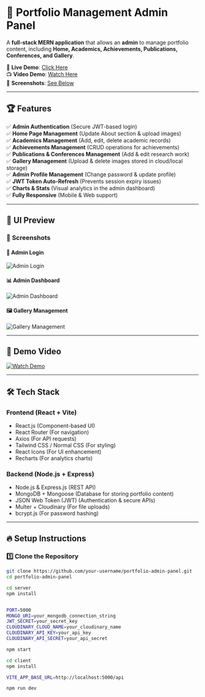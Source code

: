 # 🎨 Portfolio Management Admin Panel

A **full-stack MERN application** that allows an **admin** to manage portfolio content, including **Home, Academics, Achievements, Publications, Conferences, and Gallery**.

🚀 **Live Demo**: [Click Here](https://pdinesh.vercel.app/)  
📺 **Video Demo**: [Watch Here](#demo-video)  
📸 **Screenshots**: [See Below](#screenshots)  

---

## 🏆 **Features**
✅ **Admin Authentication** (Secure JWT-based login)  
✅ **Home Page Management** (Update About section & upload images)  
✅ **Academics Management** (Add, edit, delete academic records)  
✅ **Achievements Management** (CRUD operations for achievements)  
✅ **Publications & Conferences Management** (Add & edit research work)  
✅ **Gallery Management** (Upload & delete images stored in cloud/local storage)  
✅ **Admin Profile Management** (Change password & update profile)  
✅ **JWT Token Auto-Refresh** (Prevents session expiry issues)  
✅ **Charts & Stats** (Visual analytics in the admin dashboard)  
✅ **Fully Responsive** (Mobile & Web support)  

---

## 🌟 **UI Preview**
### 📸 **Screenshots**
#### 🔐 **Admin Login**
![Admin Login](https://via.placeholder.com/800x400?text=Admin+Login)

#### 📊 **Admin Dashboard**
![Admin Dashboard](https://via.placeholder.com/800x400?text=Admin+Dashboard)

#### 🖼 **Gallery Management**
![Gallery Management](https://via.placeholder.com/800x400?text=Gallery+Management)

---

## 🎥 **Demo Video**
[![Watch Demo](https://via.placeholder.com/800x400?text=Click+to+Watch+Demo)](https://your-demo-video-link.com)

---

## 🛠 **Tech Stack**
### **Frontend (React + Vite)**
- React.js (Component-based UI)  
- React Router (For navigation)  
- Axios (For API requests)  
- Tailwind CSS / Normal CSS (For styling)  
- React Icons (For UI enhancement)  
- Recharts (For analytics charts)  

### **Backend (Node.js + Express)**
- Node.js & Express.js (REST API)  
- MongoDB + Mongoose (Database for storing portfolio content)  
- JSON Web Token (JWT) (Authentication & secure APIs)  
- Multer + Cloudinary (For file uploads)  
- bcrypt.js (For password hashing)  

---

## 🔥 **Setup Instructions**
### **1️⃣ Clone the Repository**
```sh
git clone https://github.com/your-username/portfolio-admin-panel.git
cd portfolio-admin-panel

cd server
npm install


PORT=5000
MONGO_URI=your_mongodb_connection_string
JWT_SECRET=your_secret_key
CLOUDINARY_CLOUD_NAME=your_cloudinary_name
CLOUDINARY_API_KEY=your_api_key
CLOUDINARY_API_SECRET=your_api_secret

npm start

cd client
npm install

VITE_APP_BASE_URL=http://localhost:5000/api

npm run dev

